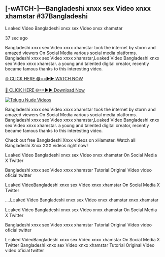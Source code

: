 ## [-wATCH-]—Bangladeshi xnxx sex Video xnxx xhamstar #37Bangladeshi

L𝚎aked Video Bangladeshi xnxx sex Video xnxx xhamstar

37 sec ago 

Bangladeshi xnxx sex Video xnxx xhamstar took the internet by storm and amazed viewers On Social Media various social media platforms. Bangladeshi xnxx sex Video xnxx xhamstar,L𝚎aked Video Bangladeshi xnxx sex Video xnxx xhamstar. a young and talented digital creator, recently became famous thanks to this interesting video.

[🌐 CLICK HERE 🟢==►► WATCH NOW](https://russelviperBangladeshi.blogspot.com/p/valo-video.html)

[🔴 CLICK HERE 🌐==►► Download Now](https://russelviperBangladeshi.blogspot.com/p/valo-video.html)

[![Telugu Nude Videos](https://i.imgur.com/dJHk4Zq.gif)](https://russelviperBangladeshi.blogspot.com/p/valo-video.html)

Bangladeshi xnxx sex Video xnxx xhamstar took the internet by storm and amazed viewers On Social Media various social media platforms. Bangladeshi xnxx sex Video xnxx xhamstar,L𝚎aked Video Bangladeshi xnxx sex Video xnxx xhamstar. a young and talented digital creator, recently became famous thanks to this interesting video.

Check out free Bangladeshi Xnxx videos on xHamster. Watch all Bangladeshi Xnxx XXX videos right now!

L𝚎aked Video Bangladeshi xnxx sex Video xnxx xhamstar On Social Media X Twitter

Bangladeshi xnxx sex Video xnxx xhamstar Tutorial Original Video video oficial twitter

L𝚎aked VideoBangladeshi xnxx sex Video xnxx xhamstar On Social Media X Twitter

....L𝚎aked Video Bangladeshi xnxx sex Video xnxx xhamstar xnxx xhamstar

L𝚎aked Video Bangladeshi xnxx sex Video xnxx xhamstar On Social Media X Twitter

Bangladeshi xnxx sex Video xnxx xhamstar Tutorial Original Video video oficial twitter

L𝚎aked VideoBangladeshi xnxx sex Video xnxx xhamstar On Social Media X Twitter
Bangladeshi xnxx sex Video xnxx xhamstar Tutorial Original Video video oficial twitter